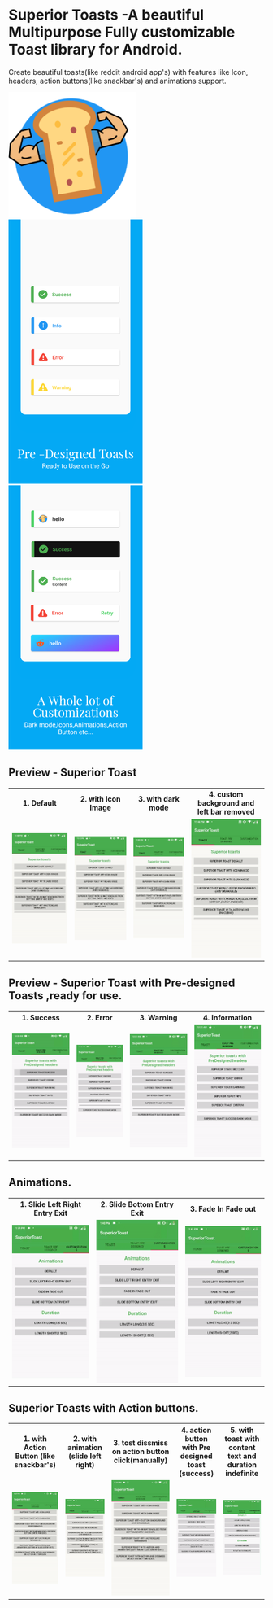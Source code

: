 # Superior Toasts -A beautiful Multipurpose Fully customizable Toast library for Android.
Create beautiful toasts(like reddit android app's) with features like Icon, headers, action buttons(like snackbar's) and animations support.

<p float="left">
  <img align="top" src="https://github.com/shubh420/Superior-Toasts/blob/shubh420-image-resources-update/Image%20Resources/iconpng.png?raw=true" width="250" height="250" />            
  <img src="https://github.com/shubh420/Superior-Toasts/blob/shubh420-image-resources-update/Image%20Resources/22.png?raw=true"
        width="264" height="520" />            
  <img src="https://github.com/shubh420/Superior-Toasts/blob/shubh420-image-resources-update/Image%20Resources/44.png?raw=true"
        width="264" height="520" /> 
</p>

## 
## Preview - Superior Toast 

<table style="width:100%">
  <tr>
    <th>1. Default </th>
    <th>2. with Icon Image</th> 
    <th>3. with dark mode </th>
    <th>4. custom background and left bar removed</th> 
  </tr>
  <tr>
    <td><img src = "https://github.com/shubh420/Superior-Toasts/blob/shubh420-image-resources-update/Image%20Resources/1gif.gif?raw=true"/></td> 
    <td><img src = "https://github.com/shubh420/Superior-Toasts/blob/shubh420-image-resources-update/Image%20Resources/2gif.gif?raw=true"/></td>
    <td><img src = "https://github.com/shubh420/Superior-Toasts/blob/shubh420-image-resources-update/Image%20Resources/3gif.gif?raw=true"/></td> 
    <td><img src = "https://github.com/shubh420/Superior-Toasts/blob/shubh420-image-resources-update/Image%20Resources/4gif.gif?raw=true"/></td> 
   
  </tr>
</table>


## Preview - Superior Toast with Pre-designed Toasts ,ready for use.

<table style="width:100%">
  <tr>
    <th>1. Success </th>
    <th>2. Error </th> 
    <th>3. Warning </th>
    <th>4. Information</th> 
  </tr>
  <tr>
    <td><img src = "https://github.com/shubh420/Superior-Toasts/blob/shubh420-image-resources-update/Image%20Resources/11gif.gif?raw=true"/></td> 
    <td><img src = "https://github.com/shubh420/Superior-Toasts/blob/shubh420-image-resources-update/Image%20Resources/22gif.gif?raw=true"/></td>
    <td><img src = "https://github.com/shubh420/Superior-Toasts/blob/shubh420-image-resources-update/Image%20Resources/33gif.gif?raw=true"/></td> 
    <td><img src = "https://github.com/shubh420/Superior-Toasts/blob/shubh420-image-resources-update/Image%20Resources/44gif.gif?raw=true"/></td> 
   
  </tr>
</table>


## Animations.

<table style="width:100%">
  <tr>
    <th>1. Slide Left Right Entry Exit  </th>
    <th>2. Slide Bottom Entry Exit </th> 
    <th>3. Fade In Fade out </th>
  </tr>
  <tr>
    <td><img src = "https://github.com/shubh420/Superior-Toasts/blob/shubh420-image-resources-update/Image%20Resources/111.gif?raw=true"/></td> 
    <td><img src = "https://github.com/shubh420/Superior-Toasts/blob/shubh420-image-resources-update/Image%20Resources/222.gif?raw=true"/></td>
    <td><img src = "https://github.com/shubh420/Superior-Toasts/blob/shubh420-image-resources-update/Image%20Resources/333.gif?raw=true"/></td> 
  </tr>
</table>

## Superior Toasts with Action buttons.

<table style="width:100%">
  <tr>
    <th>1. with Action Button (like snackbar's)  </th>
    <th>2. with animation (slide left right) </th> 
    <th>3. tost dissmiss on action button click(manually) </th>
        <th>4. action button with Pre designed toast (success) </th>
        <th>5. with toast with content text and duration indefinite </th>
  </tr>
  <tr>
    <td><img src = "https://github.com/shubh420/Superior-Toasts/blob/shubh420-image-resources-update/Image%20Resources/1111.gif?raw=true"/></td> 
    <td><img src = "https://github.com/shubh420/Superior-Toasts/blob/shubh420-image-resources-update/Image%20Resources/2222.gif?raw=true"/></td>
    <td><img src = "https://github.com/shubh420/Superior-Toasts/blob/shubh420-image-resources-update/Image%20Resources/3333.gif?raw=true"/></td> 
       <td><img src = "https://github.com/shubh420/Superior-Toasts/blob/shubh420-image-resources-update/Image%20Resources/4444.gif?raw=true"/></td> 
       <td><img src = "https://github.com/shubh420/Superior-Toasts/blob/shubh420-image-resources-update/Image%20Resources/5555.gif?raw=true"/></td> 
  </tr>
</table>




